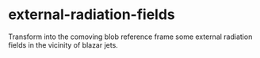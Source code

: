 # external-radiation-fields
Transform into the comoving blob reference frame some external radiation fields in the vicinity of blazar jets.
